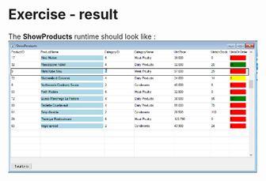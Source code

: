 ﻿# Exercise - result

The **ShowProducts** runtime should look like :
![Show Products Form view](2017-04-13_14H_08_02.png)